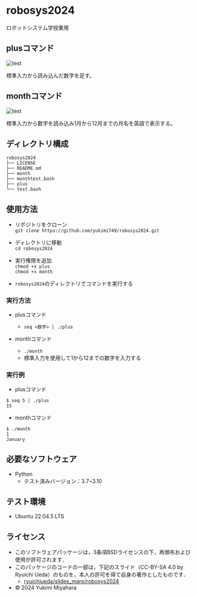 # robosys2024
ロボットシステム学授業用

## plusコマンド
![test](https://github.com/yukimi749/robosys2024/actions/workflows/test.yml/badge.svg)

標準入力から読み込んだ数字を足す。

## monthコマンド
![test](https://github.com/yukimi749/robosys2024/actions/workflows/monthtest.yml/badge.svg)

標準入力から数字を読み込み1月から12月までの月名を英語で表示する。

## ディレクトリ構成
```
robosys2024
├── LICENSE
├── README.md
├── month
├── monthtest.bash
├── plus
└── test.bash
```
## 使用方法
- リポジトリをクローン  
`git clone https://github.com/yukimi749/robosys2024.git`

- ディレクトリに移動  
`cd robosys2024`

- 実行権限を追加  
`chmod +x plus`  
`chmod +x month`

- `robosys2024`のディレクトリでコマンドを実行する

### 実行方法
- plusコマンド  
  - `seq <数字> | ./plus`

- monthコマンド
  - `./month`
  - 標準入力を使用して1から12までの数字を入力する

### 実行例
- plusコマンド
```
$ seq 5 | ./plus
15
```
- monthコマンド
```
$ ./month
1
January
```
## 必要なソフトウェア
- Python
  - テスト済みバージョン：3.7~3.10

## テスト環境
- Ubuntu 22.04.5 LTS

## ライセンス
- このソフトウェアパッケージは，3条項BSDライセンスの下，再頒布および使用が許可されます．
- このパッケージのコードの一部は，下記のスライド（CC-BY-SA 4.0 by Ryuichi Ueda）のものを，本人の許可を得て自身の著作としたものです．
    - [ryuichiueda/slides_marp/robosys2024](https://github.com/ryuichiueda/slides_marp/tree/master/robosys2024)
- © 2024 Yukimi Miyahara
